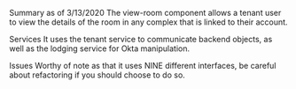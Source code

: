 Summary as of 3/13/2020
The view-room component allows a tenant user to view the details of the room in any complex that is linked to their account. 

Services
It uses the tenant service to communicate backend objects, as well as the lodging service for Okta manipulation.

Issues
Worthy of note as that it uses NINE different interfaces, be careful about refactoring if you should choose to do so. 